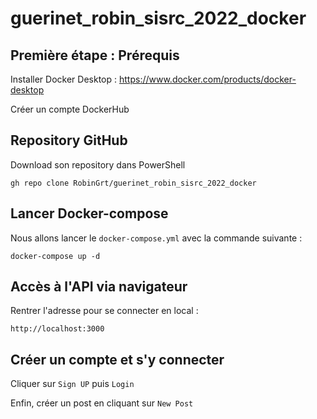 # guerinet_robin_sisrc_2022_docker

## Première étape : Prérequis

Installer Docker Desktop : https://www.docker.com/products/docker-desktop

Créer un compte DockerHub

## Repository GitHub

Download son repository dans PowerShell

```console
gh repo clone RobinGrt/guerinet_robin_sisrc_2022_docker
```

## Lancer Docker-compose

Nous allons lancer le `docker-compose.yml` avec la commande suivante :

```console
docker-compose up -d
```

## Accès à l'API via navigateur

Rentrer l'adresse pour se connecter en local :

```console
http://localhost:3000
```

## Créer un compte et s'y connecter

Cliquer sur `Sign UP` puis `Login`

Enfin, créer un post en cliquant sur `New Post`
